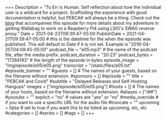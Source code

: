 +++
Description = "To Err is Human. Self reflection about how the individual user is a wildcard for a project. Scaffolding the experience with good documentation is helpful, but PEBCAK will always be a thing. Check out the [blog](/blog/e05) that accompanies this episode for more details about my adventure in getting Wallabag to work on a Raspberry Pi4 using LSIO's SWAG reverse proxy."
Date = 2021-04-23T09:39:47-05:00
PublishDate = 2021-04-21T09:39:47-05:00 # this is the datetime for the when the epsiode was published. This will default to Date if it is not set. Example is "2016-04-25T04:09:45-05:00"
podcast_file = "e05.mp3" # the name of the podcast file, after the media prefix.
podcast_duration = "20:23"
podcast_bytes = "17284193" # the length of the episode in bytes
episode_image = "img/episode/e05/e05.png"
transcript = "/static/files/e05.txt"
#episode_banner = ""
#guests = [] # The names of your guests, based on the filename without extension.
#sponsors = []
#episode = ""
title = "PEBCAK and Covid"
#subtitle = "Delayed Releases and Self-Hosting Hangups"
images = ["img/episode/e05/e05.png"]
#hosts = [] # The names of your hosts, based on the filename without extension.
#aliases = ["/##"]
#youtube = ""
explicit = "no" # values are "yes" or "no"
#media_override # if you want to use a specific URL for the audio file
#truncate = ""
upcoming = false # set to true if you want this to be listed as upcoming, etc, etc
#categories = []
#series = []
#tags = []
+++
